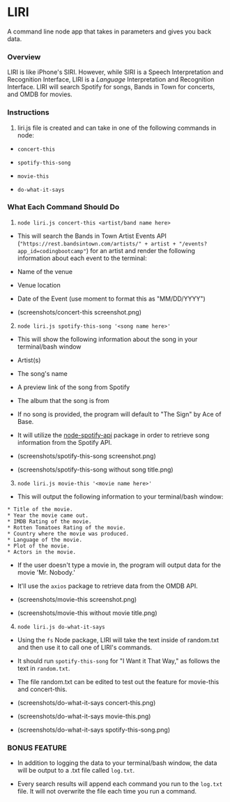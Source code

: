 # LIRI
A command line node app that takes in parameters and gives you back data.

### Overview

LIRI is like iPhone's SIRI. However, while SIRI is a Speech Interpretation and Recognition Interface, LIRI is a _Language_ Interpretation and Recognition Interface. LIRI will search Spotify for songs, Bands in Town for concerts, and OMDB for movies.


### Instructions

1. liri.js file is created and can take in one of the following commands in node:

* `concert-this`

* `spotify-this-song`

* `movie-this`

* `do-what-it-says`


### What Each Command Should Do

1. `node liri.js concert-this <artist/band name here>`

* This will search the Bands in Town Artist Events API (`"https://rest.bandsintown.com/artists/" + artist + "/events?app_id=codingbootcamp"`) for an artist and render the following information about each event to the terminal:

* Name of the venue

* Venue location

* Date of the Event (use moment to format this as "MM/DD/YYYY")

* (screenshots/concert-this screenshot.png)



2. `node liri.js spotify-this-song '<song name here>'`

* This will show the following information about the song in your terminal/bash window

* Artist(s)

* The song's name

* A preview link of the song from Spotify

* The album that the song is from

* If no song is provided, the program will default to "The Sign" by Ace of Base.

* It will utilize the [node-spotify-api](https://www.npmjs.com/package/node-spotify-api) package in order to retrieve song information from the Spotify API.

* (screenshots/spotify-this-song screenshot.png)

* (screenshots/spotify-this-song without song title.png)



3. `node liri.js movie-this '<movie name here>'`

* This will output the following information to your terminal/bash window:

```
* Title of the movie.
* Year the movie came out.
* IMDB Rating of the movie.
* Rotten Tomatoes Rating of the movie.
* Country where the movie was produced.
* Language of the movie.
* Plot of the movie.
* Actors in the movie.
```

* If the user doesn't type a movie in, the program will output data for the movie 'Mr. Nobody.'

* It'll use the `axios` package to retrieve data from the OMDB API. 

* (screenshots/movie-this screenshot.png)

* (screenshots/movie-this without movie title.png)



4. `node liri.js do-what-it-says`

* Using the `fs` Node package, LIRI will take the text inside of random.txt and then use it to call one of LIRI's commands.

* It should run `spotify-this-song` for "I Want it That Way," as follows the text in `random.txt`.

* The file random.txt can be edited to test out the feature for movie-this and concert-this.

* (screenshots/do-what-it-says concert-this.png)

* (screenshots/do-what-it-says movie-this.png)

* (screenshots/do-what-it-says spotify-this-song.png)



### BONUS FEATURE

* In addition to logging the data to your terminal/bash window, the data will be output to a .txt file called `log.txt`.

* Every search results will append each command you run to the `log.txt` file.  It will not overwrite the file each time you run a command.

